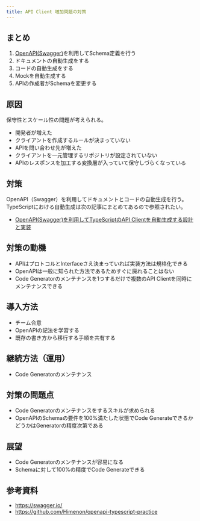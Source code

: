 ```yaml
---
title: API Client 増加問題の対策
---
```


## まとめ

1. [OpenAPI(Swagger)](https://swagger.io/)を利用してSchema定義を行う
2. ドキュメントの自動生成をする
3. コードの自動生成をする
4. Mockを自動生成する
5. APIの作成者がSchemaを変更する

## 原因

保守性とスケール性の問題が考えられる。

* 開発者が増えた
* クライアントを作成するルールが決まっていない
* APIを問い合わせ先が増えた
* クライアントを一元管理するリポジトリが設定されていない
* APIのレスポンスを加工する変換層が入っていて保守しづらくなっている

## 対策

OpenAPI（Swagger）を利用してドキュメントとコードの自動生成を行う。
TypeScriptにおける自動生成は次の記事にまとめてあるので参照されたい。

* [OpenAPI(Swagger)を利用してTypeScriptのAPI Clientを自動生成する設計と実装](../openapi/typescript-code-gen)

## 対策の動機

* APIはプロトコルとInterfaceさえ決まっていれば実装方法は規格化できる
* OpenAPIは一般に知られた方法であるためすぐに廃れることはない
* Code Generatorのメンテナンスを1つするだけで複数のAPI Clientを同時にメンテナンスできる

## 導入方法

* チーム合意
* OpenAPIの記法を学習する
* 既存の書き方から移行する手順を共有する

## 継続方法（運用）

* Code Generatorのメンテナンス

## 対策の問題点

* Code Generatorのメンテナンスをするスキルが求められる
* OpenAPIのSchemaの要件を100%満たした状態でCode GenerateできるかどうかはGeneratorの精度次第である

## 展望

* Code Generatorのメンテナンスが容易になる
* Schemaに対して100%の精度でCode Generateできる

## 参考資料

* https://swagger.io/
* https://github.com/Himenon/openapi-typescript-practice

